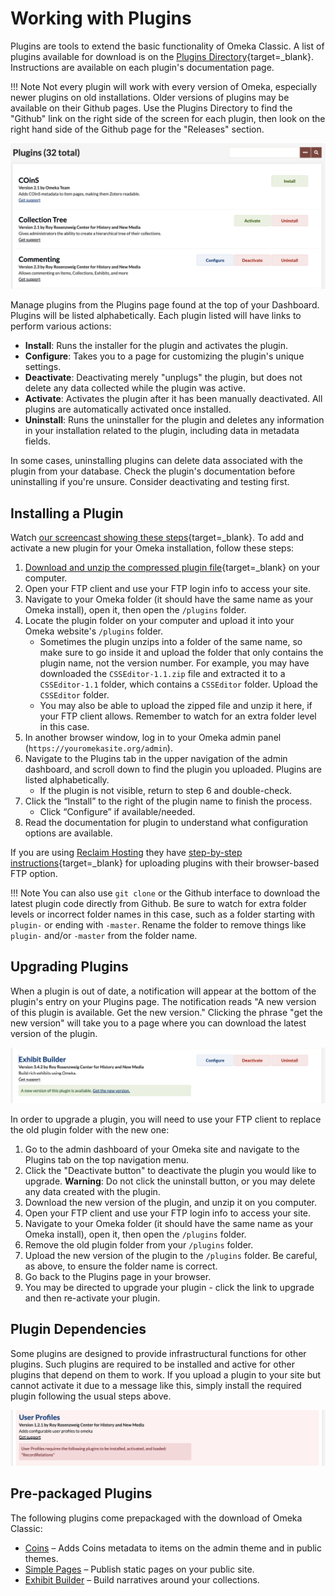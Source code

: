 # Working with Plugins

Plugins are tools to extend the basic functionality of Omeka Classic. A list of plugins available for download is on the [Plugins Directory](http://omeka.org/classic/plugins){target=_blank}. Instructions are available on each plugin's documentation page.

!!! Note
    Not every plugin will work with every version of Omeka, especially newer plugins on old installations. Older versions of plugins may be available on their Github pages. Use the Plugins Directory to find the "Github" link on the right side of the screen for each plugin, then look on the right hand side of the Github page for the "Releases" section. 

![A screenshot of the Plugins page, with one not yet installed, one installed but not activated, and one active plugin](../doc_files/Plugins.png "A screenshot of the Plugins page, with one not yet installed, one installed but not activated, and one active plugin")

Manage plugins from the Plugins page found at the top of your Dashboard. Plugins will be listed alphabetically.  Each plugin listed will have links to perform various actions:

-   **Install**: Runs the installer for the plugin and activates the plugin.
-   **Configure**: Takes you to a page for customizing the plugin's unique settings. 
-   **Deactivate**: Deactivating merely "unplugs" the plugin, but does not delete any data collected while the plugin was active. 
-   **Activate**: Activates the plugin after it has been manually deactivated. All plugins are automatically activated once installed.
-   **Uninstall**: Runs the uninstaller for the plugin and deletes any information in your installation related to the plugin, including data in metadata fields.

In some cases, uninstalling plugins can delete data associated with the plugin from your database. Check the plugin's documentation before uninstalling if you're unsure. Consider deactivating and testing first. 

Installing a Plugin
-------------------
Watch [our screencast showing these steps](https://vimeo.com/153819886){target=_blank}. To add and activate a new plugin for your Omeka installation, follow these steps: 

1.  [Download and unzip the compressed plugin file](https://omeka.org/classic/plugins/){target=_blank} on your computer.
1.  Open your FTP client and use your FTP login info to access your site.
1.  Navigate to your Omeka folder (it should have the same name as your Omeka install), open it, then open the `/plugins` folder.
1.  Locate the plugin folder on your computer and upload it into your Omeka website's `/plugins` folder. 
    - Sometimes the plugin unzips into a folder of the same name, so make sure to go inside it and upload the folder that only contains the plugin name, not the version number. For example, you may have downloaded the `CSSEditor-1.1.zip` file and extracted it to a `CSSEditor-1.1` folder, which contains a `CSSEditor` folder. Upload the `CSSEditor` folder. 
    - You may also be able to upload the zipped file and unzip it here, if your FTP client allows. Remember to watch for an extra folder level in this case.
1.  In another browser window, log in to your Omeka admin panel (`https://youromekasite.org/admin`).
1.  Navigate to the Plugins tab in the upper navigation of the admin dashboard, and scroll down to find the plugin you uploaded. Plugins are listed alphabetically.
    - If the plugin is not visible, return to step 6 and double-check.
1.  Click the “Install” to the right of the plugin name to finish the process.
    - Click “Configure” if available/needed.
1. Read the documentation for plugin to understand what configuration options are available.

If you are using [Reclaim Hosting](../GettingStarted/Hosting_Suggestions.md) they have [step-by-step instructions](http://docs.reclaimhosting.com/omeka/uploading-plugins-to-omeka){target=_blank} for uploading plugins with their browser-based FTP option.

!!! Note
    You can also use `git clone` or the Github interface to download the latest plugin code directly from Github. Be sure to watch for extra folder levels or incorrect folder names in this case, such as a folder starting with `plugin-` or ending with `-master`. Rename the folder to remove things like `plugin-` and/or `-master` from the folder name. 

Upgrading Plugins
-----------------
When a plugin is out of date, a notification will appear at the bottom of the plugin's entry on your Plugins page. The notification reads "A new version of this plugin is available. Get the new version." Clicking the phrase "get the new version" will take you to a page where you can download the latest version of the plugin. 

![Entry for the plugin COinS, display the out of date notification below the usual information for the plugin](../doc_files/plugin_updatenotice.png "Entry for the plugin COinS, display the out of date notification below the usual information for the plugin")

In order to upgrade a plugin, you will need to use your FTP client to replace the old plugin folder with the new one: 

1. Go to the admin dashboard of your Omeka site and navigate to the Plugins tab on the top navigation menu.
1. Click the "Deactivate button" to deactivate the plugin you would like to upgrade. **Warning**: Do not click the uninstall button, or you may delete any data created with the plugin.
1. Download the new version of the plugin, and unzip it on you computer. 
1. Open your FTP client and use your FTP login info to access your site.
1. Navigate to your Omeka folder (it should have the same name as your Omeka install), open it, then open the `/plugins` folder.
1. Remove the old plugin folder from your `/plugins` folder.
1. Upload the new version of the plugin to the `/plugins` folder. Be careful, as above, to ensure the folder name is correct. 
1. Go back to the Plugins page in your browser.
1. You may be directed to upgrade your plugin - click the link to upgrade and then re-activate your plugin.

Plugin Dependencies
----------------
Some plugins are designed to provide infrastructural functions for other plugins. Such plugins are required to be installed and active for other plugins that depend on them to work. If you upload a plugin to your site but cannot activate it due to a message like this, simply install the required plugin following the usual steps above.

![Example of a plugin which requires another plugin to be installed before it can be activated](../doc_files/pluginRequired.png "Example of a plugin which requires another plugin to be installed before it can be activated") 

Pre-packaged Plugins
--------------------
The following plugins come prepackaged with the download of Omeka Classic: 

-   [Coins](../Plugins/Coins.md) – Adds Coins metadata to items on the admin theme and in public themes.
-   [Simple Pages](../Plugins/SimplePages.md) – Publish static pages on your public site.
-   [Exhibit Builder](../Plugins/ExhibitBuilder.md) – Build narratives around your collections.
